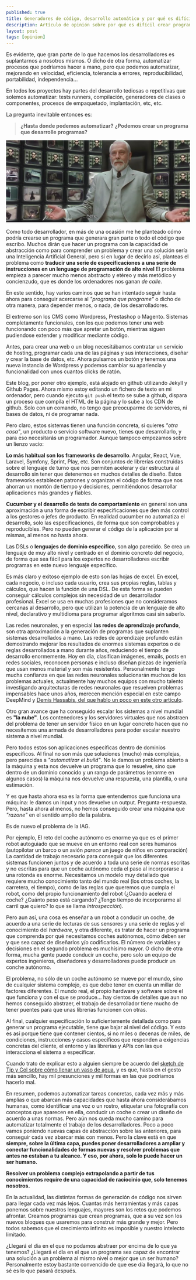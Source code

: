 ```yaml
---
published: true
title: Generadores de código, desarrollo automático y por qué es difícil una IA que programe.
description: Artículo de opinión sobre por qué es difícil crear programas que desarrollen aplicaciones y cómo esto enlaza con los problemas de la Inteligencia Artificial General.
layout: post
tags: [opinion]
---
```


Es evidente, que gran parte de lo que hacemos los desarrolladores es suplantarnos a nosotros mismos. O dicho de otra forma, automatizar procesos que podríamos hacer a mano, pero que podemos automatizar, mejorando en velocidad, eficiencia, tolerancia a errores, reproducibilidad, portabilidad, independencia... 

En todos los proyectos hay partes del desarrollo tediosas o repetitivas que solemos automatizar: tests runners, compilación, generadores de clases o componentes, procesos de empaquetado, implantación, etc, etc.

La pregunta inevitable entonces es: 

> **¿Hasta donde podemos automatizar?** **¿Podemos crear un programa que desarrolle programas?**

![Fotograma mostrando el Arquitecto de Matrix Revolution](/public/img/architect.png)

Como todo desarrollador, en más de una ocasión me he planteado cómo podría crearse un programa que generara gran parte o todo el código que escribo. Muchos dirán que hacer un programa con la capacidad de abstracción como para comprender un problema y crear una solución sería una Inteligencia Artificial General, pero si en lugar de decirlo así, planteas el problema como **traducir una serie de especificaciones a una serie de instrucciones en un lenguage de programación de alto nivel** El problema empieza a parecer mucho menos abstracto y etéreo y más metódico y concienzudo, que es donde los ordenadores nos ganan _de calle_.

En este sentido, hay varios caminos que se han intentado seguir hasta ahora para conseguir acercarse al _"programa que programe"_ o dicho de otra manera, para depender menos, o nada, de los desarrolladores.

El extremo son los CMS como Wordpress, Prestashop o Magento. Sistemas completamente funcionales, con los que podemos tener una web funcionando con poco más que apretar un botón, mientras siguen pudiendose extender y modificar mediante código. 

Antes, para crear una web o un blog necesitábamos contratar un servicio de hosting, programar cada una de las páginas y sus interacciones, diseñar y crear la base de datos, etc. Ahora pulsamos un botón y tenemos una nueva instancia de Wordpress y podemos cambiar su apariencia y funcionalidad con unos cuantos clicks de ratón.

Este blog, por poner otro ejemplo, está alojado en github utilizando Jekyll y Github Pages. Ahora mismo estoy editando un fichero de texto en mi ordenador, pero cuando ejecuto `git push` el texto se sube a github, dispara un proceso que compila el HTML de la página y lo sube a los CDN de github. Solo con un comando, no tengo que preocuparme de servidores, ni bases de datos, ni de programar nada.

Pero claro, estos sistemas tienen una función concreta, si quieres _"otra cosa"_, un producto o servicio software nuevo, tienes que desarrollarlo, y para eso necesitarás un programador. Aunque tampoco empezamos sobre un lienzo vacío:

**Lo más habitual son los frameworks de desarrollo**. Angular, React, Vue, Laravel, Symfony, Sprint, Play, etc. Son conjuntos de librerías construidas sobre el lenguaje de turno que nos permiten acelerar y dar estructura al desarrollo sin tener que detenernos en muchos detalles de diseño. Estos frameworks establecen patrones y organizan el código de forma que nos ahorran un montón de tiempo y decisiones, permitiéndonos desarrollar aplicaciones más grandes y fiables. 

**Cucumber y el desarrollo de tests de comportamiento** en general son una aproximación a una forma de escribir especificaciones que den más control a los gestores o jefes de producto. En realidad cucumber no automatiza el desarrollo, solo las especificaciones, de forma que son comprobables y reproducibles. Pero no pueden generar el código de la aplicación por si mismas, al menos no hasta ahora.

Las DSLs o **lenguajes de dominio específico**, son algo parecido. Se crea un lenguaje de muy alto nivel y centrado en el dominio concreto del negocio, de forma que sea fácil para los expertos no desarrolladores escribir programas en este nuevo lenguaje específico. 

Es más claro y exitoso ejemplo de esto son las hojas de excel. En excel, cada negocio, o incluso cada usuario, crea sus propias reglas, tablas y cálculos, que hacen la función de una DSL. De esta forma se pueden conseguir cálculos complejos sin necesidad de un desarrollador profesional. Excel se usa en muchas profesiones que no consideramos cercanas al desarrollo, pero que utilizan la potencia de un lenguaje de alto nivel, declarativo y multidioma para programar algoritmos casi sin saberlo.

Las redes neuronales, y en especial **las redes de aprendizaje profundo**, son otra aproximación a la generación de programas que suplanten sistemas desarrollados a mano. Las redes de aprendizaje profundo están demostrando mejorar los resultados de enormes sistemas expertos o de reglas desarrollados a mano durante años, reduciendo el tiempo de desarrollo enormemente. Hoy en día, clasifican imágenes, emails, posts en redes sociales, reconocen personas e incluso diseñan piezas de ingeniería que usan menos material y son más resistentes. Personalmente tengo mucha confianza en que las redes neuronales solucionarán muchos de los problemas actuales, actualmente hay muchos equipos con mucho talento investigando arquitecturas de redes neuronales que resuelven problemas impensables hace unos años, merecen mención especial en este campo DeepMind y [Demis Hassabis, del que hablo un poco en este otro artículo](http://juanmirod.github.io/2016/03/13/Demis-Hassabis-el-hombre-que-nos-dejara-obsoletos.html).

Otro gran avance que ha conseguido escalar los sistemas a nivel mundial es **"la nube"**. Los contenedores y los servidores virtuales que nos abstraen del problema de tener un servidor físico en un lugar concreto hacen que no necesitemos una armada de desarrolladores para poder escalar nuestro sistema a nivel mundial.

Pero todos estos son aplicaciones específicas dentro de dominios específicos. Al final no son más que soluciones (mucho) más complejas, pero parecidas a _"automatizar el build"_. No le damos un problema abierto a la máquina y esta nos devuelve un programa que lo resuelve, sino que dentro de un dominio conocido y un rango de parámetros (enorme en algunos casos) la máquina nos devuelve una respuesta, una plantilla, o una estimación.

Y es que hasta ahora esa es la forma que entendemos que funciona una máquina: le damos un input y nos devuelve un output. Pregunta-respuesta. Pero, hasta ahora al menos, no hemos conseguido crear una máquina que _"razone"_ en el sentido amplio de la palabra.

Es de nuevo el problema de la IAG. 

Por ejemplo, El reto del coche autónomo es enorme ya que es el primer robot autoguiado que se mueve en un entorno real con seres humanos (autopilotar un barco o un avión _parece_ un juego de niños en comparación) La cantidad de trabajo necesario para conseguir que los diferentes sistemas funcionen juntos y de acuerdo a toda una serie de normas escritas y no escritas para que un coche autónomo ceda el paso al incorporarse a una rotonda es enorme. Necesitamos un modelo muy detallado que requiere mucho conocimiento tanto del mundo real (los otros coches, la carretera, el tiempo), como de las reglas que queremos que cumpla el robot, como del propio funcionamiento del robot (¿Cuando acelera el coche? ¿Cuánto peso está cargando? ¿Tengo tiempo de incorporarme al carril que quiero? lo que se llama _introspección_).

Pero aun así, una cosa es enseñar a un robot a conducir un coche, de acuerdo a una serie de lecturas de sus sensores y una serie de reglas y el conocimiento del _hardware_, y otra diferente, es tratar de hacer un programa que comprenda por qué necesitamos coches autónomos, cómo deben ser y que sea capaz de diseñarlos y/o codificarlos. El número de variables y decisiones en el segundo problema es muchísimo mayor. O dicho de otra forma, mucha gente puede conducir un coche, pero solo un equipo de expertos ingenieros, diseñadores y desarrolladores puede producir un conche autónomo.

El problema, no sólo de un coche autónomo se mueve por el mundo, sino de cualquier sistema complejo, es que debe tener en cuenta un millar de factores diferentes. El mundo real, el propio hardware y software sobre el que funciona y con el que se produce... hay cientos de detalles que aun no hemos conseguido abstraer, el trabajo de desarrollador tiene mucho de tener puentes para que unas librerías funcionen con otras. 

Al final, cualquier especificación lo suficientemente detallada como para generar un programa ejecutable, tiene que bajar al nivel del código. Y esto es así porque tiene que contener cientos, si no miles o decenas de miles, de condiciones, instrucciones y casos específicos que responden a exigencias concretas del cliente, el entorno y las librerías y APIs con las que interacciona el sistema a especificar. 

Cuando trato de explicar esto a alguien siempre be acuerdo del [sketch de Tip y Col sobre cómo llenar un vaso de agua.](https://www.youtube.com/watch?v=qHqDpUpbpJI) y es que, hasta en el gesto más sencillo, hay mil presunciones y mil formas en las que podríamos hacerlo mal.

En resumen, podemos automatizar tareas concretas, cada vez más y más amplias o que abarcan más capacidades que hasta ahora considerábamos humanas, como identificar una voz o un rostro, etiquetar una fotografía con conceptos que aparecen en ella, conducir un coche o crear un diseño de acuerdo a unas normas. Pero aún nos queda mucho camino para automatizar totalmente el trabajo de los desarrolladores. Poco a poco vamos poniendo nuevas capas de abstracción sobre las anteriores, para conseguir cada vez abarcar más con menos. Pero la clave está en que **siempre, sobre la última capa, puedes poner desarrolladores a ampliar y conectar funcionalidades de formas nuevas y resolver problemas que antes no estaban a tu alcance. Y eso, por ahora, solo lo puede hacer un ser humano.** 

**Resolver un problema complejo extrapolando a partir de tus conocimientos require de una capacidad de raciocinio que, solo tenemos nosotros.**

En la actualidad, las distintas formas de generación de código nos sirven para llegar cada vez más lejos. Cuantas más herramientas y más capas ponemos sobre nuestros lenguajes, mayores son los retos que podemos afrontar. Creamos programas que crean programas, que a su vez son los nuevos bloques que usaremos para construir más grande y mejor. Pero todos sabemos que el crecimiento infinito es imposible y nuestro intelecto limitado. 

¿Llegará el día en el que no podamos abstraer por encima de lo que ya tenemos? ¿Llegará el día en el que un programa sea capaz de encontrar una solución a un problema al mismo nivel o mejor que un ser humano? Personalmente estoy bastante convencido de que ese día llegará, lo que no sé es lo que pasará después.
